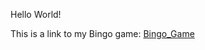 Hello World!

This is a link to my Bingo game: [Bingo_Game](https://github.com/claytonius30/bingo_game)
